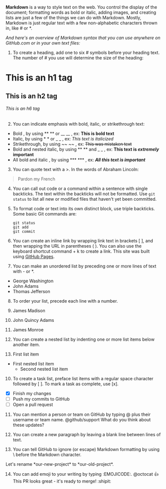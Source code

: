 **Markdown** is a way to style text on the web. You control the display of the document; formatting words as bold or italic, adding images, and creating lists are just a few of the things we can do with Markdown. Mostly, Markdown is just regular text with a few non-alphabetic characters thrown in, like # or *.

_And here's an overview of Markdown syntax that you can use anywhere on GitHub.com or in your own text files:_

1. To create a heading, add one to six # symbols before your heading text. The number of # you use will determine the size of the heading:
  # This is an h1 tag
  ## This is an h2 tag
  ###### This is an h6 tag

2. You can indicate emphasis with bold, italic, or strikethrough text:
  * Bold , by using	** ** or __ __	, ex: **This is bold text**	
  * Italic, by using	* * or _ _	, ex: 	*This text is italicized*
  * Strikethrough, by using	~~ ~~	, ex: 	~~This was mistaken text~~	
  * Bold and nested italic, by using	** ** and _ _	, ex:	**This text is _extremely_ important**
  * All bold and italic , by using	*** ***	, ex:	***All this text is important***	
  
3. You can quote text with a >.
  In the words of Abraham Lincoln:
  > Pardon my French
  
4. You can call out code or a command within a sentence with single backticks. The text within the backticks will not be formatted.
  Use `git status` to list all new or modified files that haven't yet been committed.
  
5. To format code or text into its own distinct block, use triple backticks.
    Some basic Git commands are:
    ```
    git status
    git add
    git commit
    ```
6. You can create an inline link by wrapping link text in brackets [ ], and then wrapping the URL in parentheses ( ). You can also use the keyboard shortcut command + k to create a link.
  This site was built using [GitHub Pages](https://pages.github.com/).
  
7. You can make an unordered list by preceding one or more lines of text with - or *.
  - George Washington
  - John Adams
  - Thomas Jefferson


8. To order your list, precede each line with a number.

  1. James Madison
  2. John Quincy Adams
  3. James Monroe

  
9. You can create a nested list by indenting one or more list items below another item.
  1. First list item
   - First nested list item
     - Second nested list item
  
10. To create a task list, preface list items with a regular space character followed by [ ]. To mark a task as complete, use [x].
  - [x] Finish my changes
  - [ ] Push my commits to GitHub
  - [ ] Open a pull request 

11. You can mention a person or team on GitHub by typing @ plus their username or team name. 
  @github/support What do you think about these updates?
  
12. You can create a new paragraph by leaving a blank line between lines of text.

13. You can tell GitHub to ignore (or escape) Markdown formatting by using \ before the Markdown character.
 
 Let's rename \*our-new-project\* to \*our-old-project\*.
  
14. You can add emoji to your writing by typing :EMOJICODE:.
  @octocat :+1: This PR looks great - it's ready to merge! :shipit:
